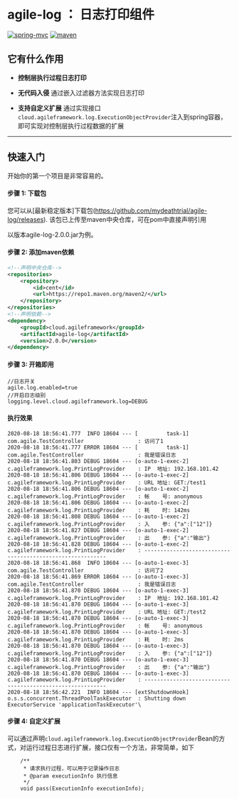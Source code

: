 # agile-log ： 日志打印组件
[![spring-mvc](https://img.shields.io/badge/spring--mvc-LATEST-green)](https://img.shields.io/badge/spring--mvc-LATEST-green)
[![maven](https://img.shields.io/badge/build-maven-green)](https://img.shields.io/badge/build-maven-green)
## 它有什么作用

* **控制层执行过程日志打印**

* **无代码入侵**
通过嵌入过滤器方法实现日志打印

* **支持自定义扩展**
通过实现接口`cloud.agileframework.log.ExecutionObjectProvider`注入到spring容器，即可实现对控制层执行过程数据的扩展

-------
## 快速入门
开始你的第一个项目是非常容易的。

#### 步骤 1: 下载包
您可以从[最新稳定版本]下载包(https://github.com/mydeathtrial/agile-log/releases).
该包已上传至maven中央仓库，可在pom中直接声明引用

以版本agile-log-2.0.0.jar为例。
#### 步骤 2: 添加maven依赖
```xml
<!--声明中央仓库-->
<repositories>
    <repository>
        <id>cent</id>
        <url>https://repo1.maven.org/maven2/</url>
    </repository>
</repositories>
<!--声明依赖-->
<dependency>
    <groupId>cloud.agileframework</groupId>
    <artifactId>agile-log</artifactId>
    <version>2.0.0</version>
</dependency>
```
#### 步骤 3: 开箱即用
```properties
//日志开关
agile.log.enabled=true
//开启日志级别
logging.level.cloud.agileframework.log=DEBUG
```
#### 执行效果
```
2020-08-18 18:56:41.777  INFO 18604 --- [         task-1] com.agile.TestController                 : 访问了1
2020-08-18 18:56:41.777 ERROR 18604 --- [         task-1] com.agile.TestController                 : 我是错误日志
2020-08-18 18:56:41.803 DEBUG 18604 --- [o-auto-1-exec-2] c.agileframework.log.PrintLogProvider    : IP  地址: 192.168.101.42
2020-08-18 18:56:41.806 DEBUG 18604 --- [o-auto-1-exec-2] c.agileframework.log.PrintLogProvider    : URL 地址: GET:/test1
2020-08-18 18:56:41.806 DEBUG 18604 --- [o-auto-1-exec-2] c.agileframework.log.PrintLogProvider    : 帐    号: anonymous
2020-08-18 18:56:41.806 DEBUG 18604 --- [o-auto-1-exec-2] c.agileframework.log.PrintLogProvider    : 耗    时: 142ms
2020-08-18 18:56:41.808 DEBUG 18604 --- [o-auto-1-exec-2] c.agileframework.log.PrintLogProvider    : 入    参: {"a":["12"]}
2020-08-18 18:56:41.827 DEBUG 18604 --- [o-auto-1-exec-2] c.agileframework.log.PrintLogProvider    : 出    参: {"a":"输出"}
2020-08-18 18:56:41.828 DEBUG 18604 --- [o-auto-1-exec-2] c.agileframework.log.PrintLogProvider    : ----------------------------------------------------------
2020-08-18 18:56:41.868  INFO 18604 --- [o-auto-1-exec-3] com.agile.TestController                 : 访问了2
2020-08-18 18:56:41.869 ERROR 18604 --- [o-auto-1-exec-3] com.agile.TestController                 : 我是错误日志
2020-08-18 18:56:41.870 DEBUG 18604 --- [o-auto-1-exec-3] c.agileframework.log.PrintLogProvider    : IP  地址: 192.168.101.42
2020-08-18 18:56:41.870 DEBUG 18604 --- [o-auto-1-exec-3] c.agileframework.log.PrintLogProvider    : URL 地址: GET:/test2
2020-08-18 18:56:41.870 DEBUG 18604 --- [o-auto-1-exec-3] c.agileframework.log.PrintLogProvider    : 帐    号: anonymous
2020-08-18 18:56:41.870 DEBUG 18604 --- [o-auto-1-exec-3] c.agileframework.log.PrintLogProvider    : 耗    时: 2ms
2020-08-18 18:56:41.870 DEBUG 18604 --- [o-auto-1-exec-3] c.agileframework.log.PrintLogProvider    : 入    参: {"a":["12"]}
2020-08-18 18:56:41.870 DEBUG 18604 --- [o-auto-1-exec-3] c.agileframework.log.PrintLogProvider    : 出    参: {"a":"输出"}
2020-08-18 18:56:41.870 DEBUG 18604 --- [o-auto-1-exec-3] c.agileframework.log.PrintLogProvider    : ----------------------------------------------------------
2020-08-18 18:56:42.221  INFO 18604 --- [extShutdownHook] o.s.s.concurrent.ThreadPoolTaskExecutor  : Shutting down ExecutorService 'applicationTaskExecutor'\
```
#### 步骤 4: 自定义扩展
可以通过声明`cloud.agileframework.log.ExecutionObjectProvider`Bean的方式，对运行过程日志进行扩展，接口仅有一个方法，非常简单，如下
```
    /**
     * 请求执行过程，可以用于记录操作日志
     * @param executionInfo 执行信息
     */
    void pass(ExecutionInfo executionInfo);
```
